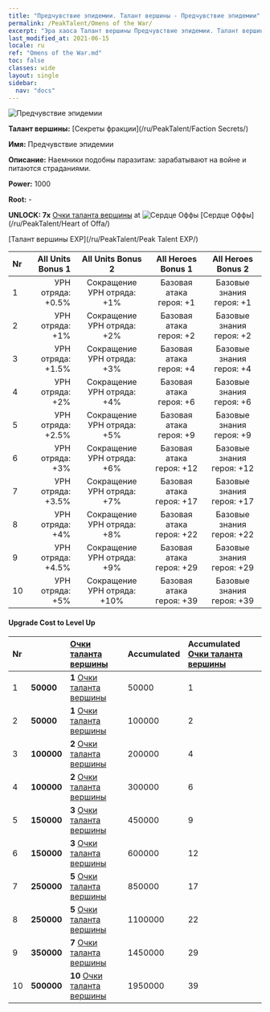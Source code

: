 ```yaml
---
title: "Предчувствие эпидемии. Талант вершины - Предчувствие эпидемии"
permalink: /PeakTalent/Omens of the War/
excerpt: "Эра хаоса Талант вершины Предчувствие эпидемии. Талант вершины Предчувствие эпидемии. Предчувствие эпидемии"
last_modified_at: 2021-06-15
locale: ru
ref: "Omens of the War.md"
toc: false
classes: wide
layout: single
sidebar:
  nav: "docs"
---
```


  ![Предчувствие эпидемии](/images/pt/talent_3012.png)

  **Талант вершины:** [Секреты фракции](/ru/PeakTalent/Faction Secrets/)

  **Имя:** Предчувствие эпидемии

  **Описание:** Наемники подобны паразитам: зарабатывают на войне и питаются страданиями.

  **Power:** 1000

  **Root:** -

  **UNLOCK: 7x** [Очки таланта вершины](/ItemsRU/con_934/) at ![Сердце Оффы](/images/pt/talent_3008.png) [Сердце Оффы](/ru/PeakTalent/Heart of Offa/)

  [Талант вершины EXP](/ru/PeakTalent/Peak Talent EXP/)

  | Nr | All Units Bonus 1 | All Units Bonus 2 | All Heroes Bonus 1 | All Heroes Bonus 2 |
  |:---|--------------:|:-------------:|:-------------:|:-------------:|
  | 1 | УРН отряда: +0.5% | Сокращение УРН отряда: +1% | Базовая атака героя: +1 | Базовые знания героя: +1 |
  | 2 | УРН отряда: +1% | Сокращение УРН отряда: +2% | Базовая атака героя: +2 | Базовые знания героя: +2 |
  | 3 | УРН отряда: +1.5% | Сокращение УРН отряда: +3% | Базовая атака героя: +4 | Базовые знания героя: +4 |
  | 4 | УРН отряда: +2% | Сокращение УРН отряда: +4% | Базовая атака героя: +6 | Базовые знания героя: +6 |
  | 5 | УРН отряда: +2.5% | Сокращение УРН отряда: +5% | Базовая атака героя: +9 | Базовые знания героя: +9 |
  | 6 | УРН отряда: +3% | Сокращение УРН отряда: +6% | Базовая атака героя: +12 | Базовые знания героя: +12 |
  | 7 | УРН отряда: +3.5% | Сокращение УРН отряда: +7% | Базовая атака героя: +17 | Базовые знания героя: +17 |
  | 8 | УРН отряда: +4% | Сокращение УРН отряда: +8% | Базовая атака героя: +22 | Базовые знания героя: +22 |
  | 9 | УРН отряда: +4.5% | Сокращение УРН отряда: +9% | Базовая атака героя: +29 | Базовые знания героя: +29 |
  | 10 | УРН отряда: +5% | Сокращение УРН отряда: +10% | Базовая атака героя: +39 | Базовые знания героя: +39 |


#### Upgrade Cost to Level Up

  | Nr | <i class="fas fa-coins"/> | [Очки таланта вершины](/ItemsRU/con_934/) | Accumulated <i class="fas fa-coins"/> | Accumulated [Очки таланта вершины](/ItemsRU/con_934/) |
  |:---|:--------------|:-------------|:-------------|:-------------|
  | 1 | **50000** | **1** [Очки таланта вершины](/ItemsRU/con_934/) | 50000 | 1 |
  | 2 | **50000** | **1** [Очки таланта вершины](/ItemsRU/con_934/) | 100000 | 2 |
  | 3 | **100000** | **2** [Очки таланта вершины](/ItemsRU/con_934/) | 200000 | 4 |
  | 4 | **100000** | **2** [Очки таланта вершины](/ItemsRU/con_934/) | 300000 | 6 |
  | 5 | **150000** | **3** [Очки таланта вершины](/ItemsRU/con_934/) | 450000 | 9 |
  | 6 | **150000** | **3** [Очки таланта вершины](/ItemsRU/con_934/) | 600000 | 12 |
  | 7 | **250000** | **5** [Очки таланта вершины](/ItemsRU/con_934/) | 850000 | 17 |
  | 8 | **250000** | **5** [Очки таланта вершины](/ItemsRU/con_934/) | 1100000 | 22 |
  | 9 | **350000** | **7** [Очки таланта вершины](/ItemsRU/con_934/) | 1450000 | 29 |
  | 10 | **500000** | **10** [Очки таланта вершины](/ItemsRU/con_934/) | 1950000 | 39 |
